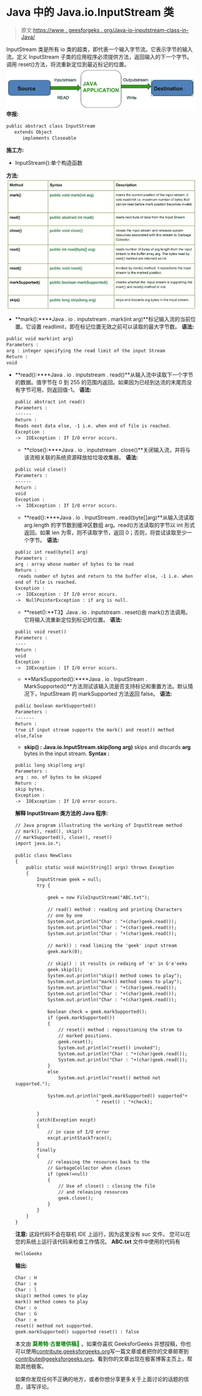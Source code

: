 # Java 中的 Java.io.InputStream 类

> 原文:[https://www . geesforgeks . org/Java-io-inputstream-class-in-Java/](https://www.geeksforgeeks.org/java-io-inputstream-class-in-java/)

InputStream 类是所有 io 类的超类，即代表一个输入字节流。它表示字节的输入流。定义 InputStream 子类的应用程序必须提供方法，返回输入的下一个字节。
调用 reset()方法，将流重新定位到最近标记的位置。
[![InputStream](img/399659e5c0a6a7b8c2b302a7468044c7.png)](https://media.geeksforgeeks.org/wp-content/uploads/InputStream.jpg) 
**申报:**

```
public abstract class InputStream
   extends Object
      implements Closeable
```

**施工方:**

*   InputStream():单个构造函数

**方法:**
[![InputStream Class in Java.](img/db29855c6f514de9bc67185220bf1e41.png)](https://media.geeksforgeeks.org/wp-content/uploads/InputStream-Class-in-Java..jpg)

*   **mark():****Java . io . inputstream . mark(int arg)**标记输入流的当前位置。它设置 readlimit，即在标记位置无效之前可以读取的最大字节数。
    **语法:**

```
public void mark(int arg)
Parameters :
arg : integer specifying the read limit of the input Stream
Return : 
void
```

*   **read():****Java . io . inputstream . read()**从输入流中读取下一个字节的数据。值字节在 0 到 255 的范围内返回。如果因为已经到达流的末尾而没有字节可用，则返回值-1。
    **语法:**

    ```
    public abstract int read()
    Parameters :
    ------
    Return : 
    Reads next data else, -1 i.e. when end of file is reached.
    Exception :
    ->  IOException : If I/O error occurs.
    ```

    *   **close():****Java . io . inputstream . close()**关闭输入流，并将与该流相关联的系统资源释放给垃圾收集器。
    **语法:**

    ```
    public void close()
    Parameters :
    ------
    Return : 
    void
    Exception :
    ->  IOException : If I/O error occurs.
    ```

    *   **read():****Java . io . InputStream . read(byte[]arg)**从输入流读取 arg.length 的字节数到缓冲区数组 arg。read()方法读取的字节以 int 形式返回。如果 len 为零，则不读取字节，返回 0；否则，将尝试读取至少一个字节。
    **语法:**

    ```
    public int read(byte[] arg)
    Parameters :
    arg : array whose number of bytes to be read
    Return : 
     reads number of bytes and return to the buffer else, -1 i.e. when end of file is reached.
    Exception :
    ->  IOException : If I/O error occurs.
    ->  NullPointerException : if arg is null.
    ```

    *   **reset():**T3】Java . io . inputstream . reset()由 mark()方法调用。它将输入流重新定位到标记的位置。
    **语法:**

    ```
    public void reset()
    Parameters :
    ----
    Return : 
    void
    Exception :
    ->  IOException : If I/O error occurs.
    ```

    *   **MarkSupported():****Java . io . InputStream . MarkSupported()**方法测试该输入流是否支持标记和重置方法。默认情况下，InputStream 的 markSupported 方法返回 false。
    **语法:**

    ```
    public boolean markSupported()
    Parameters :
    -------
    Return : 
    true if input stream supports the mark() and reset() method  else,false
    ```

    *   **skip() :** **Java.io.InputStream.skip(long arg)** skips and discards **arg** bytes in the input stream.
    **Syntax :**

    ```
    public long skip(long arg)
    Parameters :
    arg : no. of bytes to be skipped
    Return : 
    skip bytes.
    Exception :
    ->  IOException : If I/O error occurs.
    ```

    **解释 InputStream 类方法的 Java 程序:**

    ```
    // Java program illustrating the working of InputStream method
    // mark(), read(), skip()
    // markSupported(), close(), reset()
    import java.io.*;

    public class NewClass
    {
        public static void main(String[] args) throws Exception
        {
            InputStream geek = null;
            try {

                geek = new FileInputStream("ABC.txt");

                // read() method : reading and printing Characters
                // one by one
                System.out.println("Char : "+(char)geek.read());
                System.out.println("Char : "+(char)geek.read());
                System.out.println("Char : "+(char)geek.read());

                // mark() : read limiing the 'geek' input stream
                geek.mark(0);

                // skip() : it results in redaing of 'e' in G'e'eeks
                geek.skip(1);
                System.out.println("skip() method comes to play");
                System.out.println("mark() method comes to play");
                System.out.println("Char : "+(char)geek.read());
                System.out.println("Char : "+(char)geek.read());
                System.out.println("Char : "+(char)geek.read());

                boolean check = geek.markSupported();
                if (geek.markSupported())
                {
                    // reset() method : repositioning the stram to
                    // marked positions.
                    geek.reset();
                    System.out.println("reset() invoked");
                    System.out.println("Char : "+(char)geek.read());
                    System.out.println("Char : "+(char)geek.read());
                }
                else
                    System.out.println("reset() method not supported.");

                System.out.println("geek.markSupported() supported"+
                                  " reset() : "+check);

            }
            catch(Exception excpt)
            {
                // in case of I/O error
                excpt.printStackTrace();
            }
            finally
            {
                // releasing the resources back to the
                // GarbageCollector when closes
                if (geek!=null)
                {
                    // Use of close() : closing the file
                    // and releasing resources
                    geek.close();
                }
            }
        }
    }
    ```

    **注意:**
    这段代码不会在联机 IDE 上运行，因为这里没有 suc 文件。
    您可以在您的系统上运行该代码来检查工作情况。
    **ABC.txt** 文件中使用的代码有

    ```
    HelloGeeks
    ```

    **输出:**

    ```
    Char : H
    Char : e
    Char : l
    skip() method comes to play
    mark() method comes to play
    Char : o
    Char : G
    Char : e
    reset() method not supported.
    geek.markSupported() supported reset() : false
    ```

    本文由 <font color="green">**莫希特·古普塔供稿🙂**</font> 。如果你喜欢 GeeksforGeeks 并想投稿，你也可以使用[contribute.geeksforgeeks.org](http://www.contribute.geeksforgeeks.org)写一篇文章或者把你的文章邮寄到 contribute@geeksforgeeks.org。看到你的文章出现在极客博客主页上，帮助其他极客。

    如果你发现任何不正确的地方，或者你想分享更多关于上面讨论的话题的信息，请写评论。